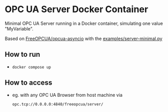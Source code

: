 # OPC UA Server Docker Container
Minimal OPC UA Server running in a Docker container, simulating one value "MyVariable".

Based on [FreeOPCUA/opcua-asyncio](https://github.com/FreeOpcUa/opcua-asyncio) with the [examples/server-minimal.py](https://github.com/FreeOpcUa/opcua-asyncio/blob/master/examples/server-minimal.py)

## How to run
 -  `docker compose up`

## How to access
 - eg. with any OPC UA Browser from host machine via

    `opc.tcp://0.0.0.0:4840/freeopcua/server/`
